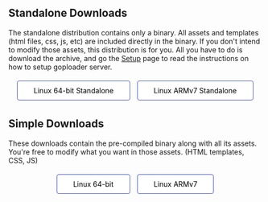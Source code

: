 <style>
    .btn{
        border-radius: 4px; 
        padding: 10px 32px; 
        text-align: center; 
        text-decoration: none; 
        background-color: white;
        color: black;
        margin: 5px;
        border: 1px solid #3f51b5;
        display: inline-block;
    }
</style>

## Standalone Downloads

The standalone distribution contains only a binary. All assets and templates 
(html files, css, js, etc) are included directly in the binary. If you don't 
intend to modify those assets, this distribution is for you. All you have to
do is download the archive, and go the [Setup](/server/install.md) page to read
the instructions on how to setup goploader server.

<div style="text-align: center;">
    <a class="btn" href="https://gpldr.in/releases/servers/server-standalone_amd64.tar.gz">Linux 64-bit Standalone</a>
    <a class="btn" href="https://gpldr.in/releases/servers/server-standalone_arm.tar.gz">Linux ARMv7 Standalone</a>
</div>

## Simple Downloads

These downloads contain the pre-compiled binary along with all its assets.
You're free to modify what you want in those assets. (HTML templates, CSS, JS)

<div style="text-align: center;">
    <a class="btn" href="https://gpldr.in/releases/servers/server_amd64.tar.gz">Linux 64-bit</a>
    <a class="btn" href="https://gpldr.in/releases/servers/server_arm.tar.gz">Linux ARMv7</a>
</div>

